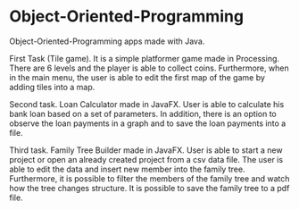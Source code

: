 # Object-Oriented-Programming

Object-Oriented-Programming apps made with Java.

First Task (Tile game). It is a simple platformer game made in Processing. There are 6 levels and the player is able to collect coins. Furthermore, when in the main menu, the user is able to edit the first map of the game by adding tiles into a map.

Second task. Loan Calculator made in JavaFX. User is able to calculate his bank loan based on a set of parameters. In addition, there is an option to observe the loan payments in a graph and to save the loan payments into a file.

Third task. Family Tree Builder made in JavaFX. User is able to start a new project or open an already created project from a csv data file. The user is able to edit the data and insert new member into the family tree. Furthermore, it is possible to filter the members of the family tree and watch how the tree changes structure. It is possible to save the family tree to a pdf file.
